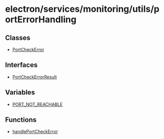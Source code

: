 # electron/services/monitoring/utils/portErrorHandling

## Classes

- [PortCheckError](classes/PortCheckError.md)

## Interfaces

- [PortCheckErrorResult](interfaces/PortCheckErrorResult.md)

## Variables

- [PORT\_NOT\_REACHABLE](variables/PORT_NOT_REACHABLE.md)

## Functions

- [handlePortCheckError](functions/handlePortCheckError.md)
